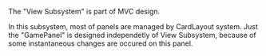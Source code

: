 The "View Subsystem" is part of MVC design. 

In this subsystem, most of panels are managed by CardLayout system. Just the "GamePanel" is designed independetly of View Subsystem, because of some instantaneous changes are occured on this panel.

